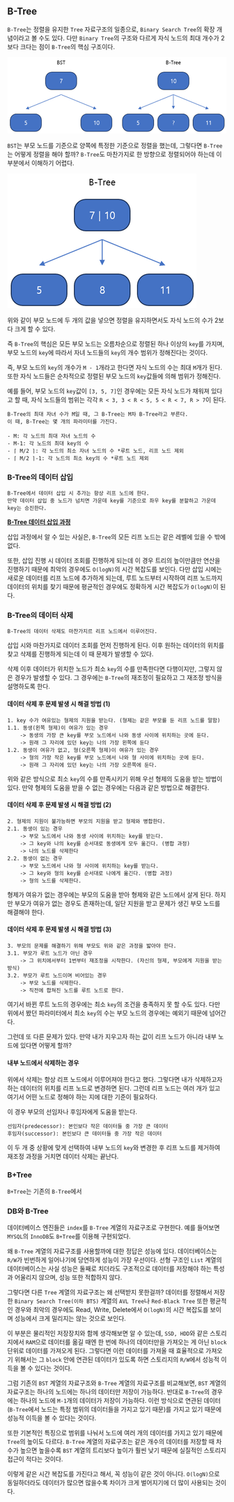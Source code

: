 
## B-Tree

`B-Tree`는 정렬을 유지한 `Tree` 자료구조의 일종으로, `Binary Search Tree`의 확장 개념이라고 볼 수도 있다. 다만 `Binary Tree`의 구조와 다르게 자식 노드의 최대 개수가 2보다 크다는 점이 `B-Tree`의 핵심 구조이다.

![](../image/b-tree1.png)

`BST`는 부모 노드를 기준으로 양쪽에 특정한 기준으로 정렬을 했는데, 그렇다면 `B-Tree`는 어떻게 정렬을 해야 할까? `B-Tree`도 마찬가지로 한 방향으로 정렬되어야 하는데 이 부분에서 이해하기 어렵다.

![](../image/b-tree2.png)

위와 같이 부모 노드에 두 개의 값을 넣으면 정렬을 유지하면서도 자식 노드의 수가 2보다 크게 할 수 있다. 

즉 `B-Tree`의 핵심은 모든 부모 노드는 오름차순으로 정렬된 하나 이상의 `key`를 가지며, 부모 노드의 `key`에 따라서 자녀 노드들의 `key`의 개수 범위가 정해진다는 것이다. 

즉, 부모 노드의 `key`의 개수가 `M - 1`개라고 한다면 자식 노드의 수는 최대 `M`개가 된다. 또한 자식 노드들은 순차적으로 정렬된 부모 노드의 `key`값들에 의해 범위가 정해진다.

예를 들어, 부모 노드의 `key`값이 `[3, 5, 7]`인 경우에는 모든 자식 노드가 채워져 있다고 할 때, 자식 노드들의 범위는 각각 `R < 3, 3 < R < 5, 5 < R < 7, R > 7`이 된다.

	B-Tree의 최대 자녀 수가 M일 때, 그 B-Tree는 M차 B-Tree라고 부른다.
	이 때, B-Tree는 몇 개의 파라미터를 가진다.
	
	- M: 각 노드의 최대 자녀 노드의 수
	- M-1: 각 노드의 최대 key의 수
	- ⌈ M/2 ⌉: 각 노드의 최소 자녀 노드의 수 *루트 노드, 리프 노드 제외
	- ⌈ M/2 ⌉-1: 각 노드의 최소 key의 수 *루트 노드 제외

### B-Tree의 데이터 삽입

	B-Tree에서 데이터 삽입 시 추가는 항상 리프 노드에 한다.
	만약 데이터 삽입 중 노드가 넘치면 가운데 key를 기준으로 좌우 key를 분할하고 가운데 key는 승진한다.

**[B-Tree 데이터 삽입 과정](../etc/btree.pptx)**

삽입 과정에서 알 수 있는 사실은, `B-Tree`의 모든 리프 노드는 같은 레벨에 있을 수 밖에 없다.

또한, 삽입 진행 시 데이터 조회를 진행하게 되는데 이 경우 트리의 높이만큼만 연산을 진행하기 때문에 최악의 경우에도 `O(logN)`의 시간 복잡도를 보인다. 다만 삽입 시에는 새로운 데이터를 리프 노드에 추가하게 되는데, 루트 노드부터 시작하여 리프 노드까지 데이터의 위치를 찾기 때문에 평균적인 경우에도 정확하게 시간 복잡도가 `O(logN)`이 된다.

### B-Tree의 데이터 삭제

	B-Tree의 데이터 삭제도 마찬가지르 리프 노드에서 이루어진다.

삽입 시와 마찬가지로 데이터 조회를 먼저 진행하게 된다. 이후 원하는 데이터의 위치를 찾고 삭제를 진행하게 되는데 이 때 문제가 발생할 수 있다. 

삭제 이후 데이터가 위치한 노드가 최소 `key`의 수를 만족한다면 다행이지만, 그렇지 않은 경우가 발생할 수 있다. 그 경우에는 `B-Tree`의 재조정이 필요하고 그 재조정 방식을 설명하도록 한다.

#### 데이터 삭제 후 문제 발생 시 해결 방법 (1)

	1. key 수가 여유있는 형제의 지원을 받는다. (형제는 같은 부모를 둔 리프 노드를 말함)
	1.1. 동생(왼쪽 형제)이 여유가 있는 경우
	    -> 동생의 가장 큰 key를 부모 노드에서 나와 동생 사이에 위치하는 곳에 둔다.
	    -> 원래 그 자리에 있던 key는 나의 가장 왼쪽에 둔다
	1.2. 동생이 여유가 없고, 형(오른쪽 형제)이 여유가 있는 경우
	    -> 형의 가장 작은 key를 부모 노드에서 나와 형 사이에 위치하는 곳에 둔다.
	    -> 원래 그 자리에 있던 key는 나의 가장 오른쪽에 둔다.

위와 같은 방식으로 최소 `key`의 수를 만족시키기 위해 우선 형제의 도움을 받는 방법이 있다. 만약 형제의 도움을 받을 수 없는 경우에는 다음과 같은 방법으로 해결한다.

#### 데이터 삭제 후 문제 발생 시 해결 방법 (2)

	2. 형제의 지원이 불가능하면 부모의 지원을 받고 형제와 병합한다.
	2.1. 동생이 있는 경우
	    -> 부모 노드에서 나와 동생 사이에 위치하는 key를 받는다.
	    -> 그 key와 나의 key를 순서대로 동생에게 모두 옮긴다. (병합 과정)
	    -> 나의 노드를 삭제한다
	2.2. 동생이 없는 경우
	    -> 부모 노드에서 나와 형 사이에 위치하는 key를 받는다.
	    -> 그 key와 형의 key를 순서대로 나에게 옮긴다. (병합 과정)
	    -> 형의 노드를 삭제한다.

형제가 여유가 없는 경우에는 부모의 도움을 받아 형제와 같은 노드에서 살게 된다. 하지만 부모가 여유가 없는 경우도 존재하는데, 일단 지원을 받고 문제가 생긴 부모 노드를 해결해야 한다.

#### 데이터 삭제 후 문제 발생 시 해결 방법 (3)

	3. 부모의 문제를 해결하기 위해 부모도 위와 같은 과정을 밟아야 한다.
	3.1. 부모가 루트 노드가 아닌 경우
	    -> 그 위치에서부터 1번부터 재조정을 시작한다. (자신의 형제, 부모에게 지원을 받는 방식)
	3.2. 부모가 루트 노드이며 비어있는 경우
	    -> 부모 노드를 삭제한다.
	    -> 직전에 합쳐진 노드를 루트 노드로 한다.

여기서 바뀐 루트 노드의 경우에는 최소 `key`의 조건을 충족하지 못 할 수도 있다. 다만 위에서 봤던 파라미터에서 최소 `key`의 수는 부모 노드의 경우에는 예외기 때문에 넘어간다.

그런데 또 다른 문제가 있다. 만약 내가 지우고자 하는 값이 리프 노드가 아니라 내부 노드에 있다면 어떻게 할까? 

#### 내부 노드에서 삭제하는 경우

위에서 삭제는 항상 리프 노드에서 이루어져야 한다고 했다. 그렇다면 내가 삭제하고자 하는 데이터의 위치를 리프 노드로 변경하면 된다. 그런데 리프 노드는 여러 개가 있고 여기서 어떤 노드로 정해야 하는 지에 대한 기준이 필요하다.

이 경우 부모의 선임자나 후임자에게 도움을 받는다. 

	선임자(predecessor): 본인보다 작은 데이터들 중 가장 큰 데이터
	후임자(successor): 본인보다 큰 데이터들 중 가장 작은 데이터

이 두 개 중 상황에 맞게 선택하여 내부 노드의 `key`와 변경한 후 리프 노드를 제거하여 재조정 과정을 거치면 데이터 삭제는 끝난다.


### B+Tree

`B+Tree`는 기존의 `B-Tree`에서 

### DB와 B-Tree

데이터베이스 엔진들은 `index`를 `B-Tree` 계열의 자료구조로 구현한다. 예를 들어보면 `MYSQL`의 `InnoDB`도 `B+Tree`를 이용해 구현되었다. 

왜 `B-Tree` 계열의 자료구조를 사용할까에 대한 정답은 성능에 있다. 데이터베이스는 `R/W`가 빈번하게 일어나기에 당연하게 성능이 가장 우선이다. 선형 구조인 `List` 계열의 데이터베이스는 사실 성능은 둘째로 치더라도 구조적으로 데이터를 저장해야 하는 특성과 어울리지 않으며, 성능 또한 적합하지 않다.

그렇다면 다른 `Tree` 계열의 자료구조는 왜 선택받지 못한걸까? 데이터를 정렬해서 저장한 `Binary Search Tree(이하 BTS)` 계열의 `AVL Tree`나 `Red-Black Tree` 또한 평균적인 경우와 최악의 경우에도 Read, Write, Delete에서 `O(logN)`의 시간 복잡도를 보이며 성능에서 크게 밀리지는 않는 것으로 보인다.

이 부분은 물리적인 저장장치와 함께 생각해보면 알 수 있는데, `SSD, HDD`와 같은 스토리지에서 `RAM`으로 데이터를 옮길 때엔 한 번에 하나의 데이터만을 가져오는 게 아닌 `block` 단위로 데이터를 가져오게 된다. 그렇다면 이런 데이터를 가져올 때 효율적으로 가져오기 위해서는 그 `block` 안에 연관된 데이터가 있도록 하면 스토리지의 `R/W`에서 성능적 이득을 볼 수 있다는 것이다.

그럼 기존의 `BST` 계열의 자료구조와 `B-Tree` 계열의 자료구조를 비교해보면, `BST` 계열의 자료구조는 하나의 노드에는 하나의 데이터만 저장이 가능하다. 반대로 `B-Tree`의 경우에는 하나의 노드에 `M-1`개의 데이터가 저장이 가능하다. 이런 방식으로 연관된 데이터(`B-Tree`에서 노드는 특정 범위의 데이터들을 가지고 있기 때문)를 가지고 있기 때문에 성능적 이득을 볼 수 있다는 것이다.

또한 기본적인 특징으로 범위를 나눠서 노드에 여러 개의 데이터를 가지고 있기 때문에 `Tree`의 높이도 다르다. `B-Tree` 계열의 자료구조는 같은 개수의 데이터를 저장할 때 차수가 높으면 높을수록 `BST` 계열의 트리보다 높이가 훨씬 낮기 때문에 실질적인 스토리지 접근이 적다는 것이다.

이렇게 같은 시간 복잡도를 가진다고 해서, 꼭 성능이 같은 것이 아니다. `O(logN)`으로 동일하더라도 데이터가 많으면 많을수록 차이가 크게 벌어지기에 더 많이 사용되는 것이다.

